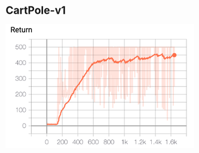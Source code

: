 # CartPole-v1

![dd](https://github.com/dykim1222/RL_Algorithms/blob/master/duelingdqn/duelingdqn.png)
